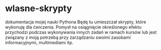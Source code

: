 # wlasne-skrypty
dokumentacja mojej nauki Pythona
Będę tu umieszczał skrypty, które wykonuję dla ćwiczenia.
Pomysł na osiągnięcie określonego efektu przychodzi podczas wykonywania innych zadań w ramach kursów lub jest związany z moją potrzebą przy zarządzaniu swoimi zasobami informacyjnymi, multimediami itp.
